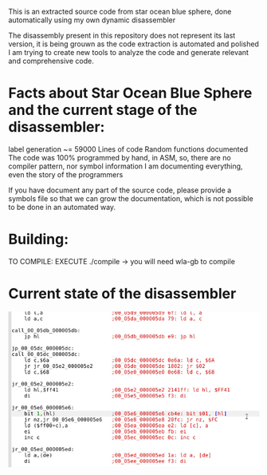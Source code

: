 This is an extracted source code from star ocean blue sphere, done automatically using my own dynamic disassembler

The disassembly present in this repository does not represent its last version, it is being grouwn as the code extraction is automated and polished
I am trying to create new tools to analyze the code and generate relevant and comprehensive code.

# Facts about Star Ocean Blue Sphere and the current stage of the disassembler:
label generation
~= 59000 Lines of code
Random functions documented
The code was 100% programmed by hand, in ASM, so, there are no compiler pattern, nor symbol information
I am documenting everything, even the story of the programmers

If you have document any part of the source code, please provide a symbols file so that we can grow the documentation, which is not possible to be done in an automated way.

# Building:
TO COMPILE: EXECUTE ./compile -> you will need wla-gb to compile

# Current state of the disassembler

![](asm.jpg)
